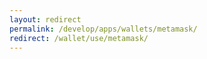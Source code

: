 ```yaml
---
layout: redirect
permalink: /develop/apps/wallets/metamask/
redirect: /wallet/use/metamask/
---
```

